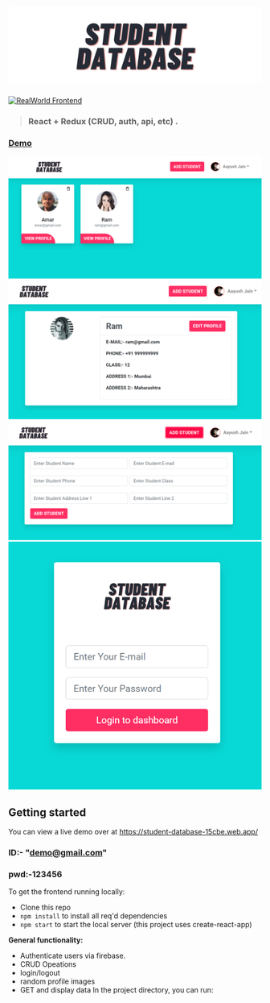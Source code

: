 # ![React + Redux Example App](newLogo.svg)

[![RealWorld Frontend](https://img.shields.io/badge/realworld-frontend-%23783578.svg)](http://realworld.io)

> ### React + Redux  (CRUD, auth, api, etc) .

### [Demo](https://student-database-15cbe.web.app/)&nbsp;&nbsp;&nbsp;&nbsp;
<img src="./ss1.png">
<img src="./ss2.png">
<img src="./ss3.png">
<img src="./ss4.png">


## Getting started

You can view a live demo over at https://student-database-15cbe.web.app/
### ID:- "demo@gmail.com"
### pwd:-123456

To get the frontend running locally:

- Clone this repo
- `npm install` to install all req'd dependencies
- `npm start` to start the local server (this project uses create-react-app)

**General functionality:**

- Authenticate users via firebase.
- CRUD Opeations
- login/logout
- random profile images
- GET and display data
In the project directory, you can run:

